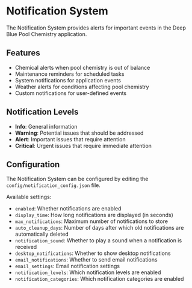 # Notification System

The Notification System provides alerts for important events in the Deep Blue Pool Chemistry application.

## Features

- Chemical alerts when pool chemistry is out of balance
- Maintenance reminders for scheduled tasks
- System notifications for application events
- Weather alerts for conditions affecting pool chemistry
- Custom notifications for user-defined events

## Notification Levels

- **Info**: General information
- **Warning**: Potential issues that should be addressed
- **Alert**: Important issues that require attention
- **Critical**: Urgent issues that require immediate attention

## Configuration

The Notification System can be configured by editing the `config/notification_config.json` file.

Available settings:
- `enabled`: Whether notifications are enabled
- `display_time`: How long notifications are displayed (in seconds)
- `max_notifications`: Maximum number of notifications to store
- `auto_cleanup_days`: Number of days after which old notifications are automatically deleted
- `notification_sound`: Whether to play a sound when a notification is received
- `desktop_notifications`: Whether to show desktop notifications
- `email_notifications`: Whether to send email notifications
- `email_settings`: Email notification settings
- `notification_levels`: Which notification levels are enabled
- `notification_categories`: Which notification categories are enabled

